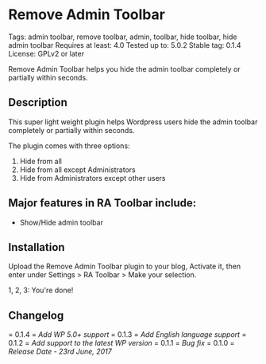 # Remove Admin Toolbar #

Tags: admin toolbar, remove toolbar, admin, toolbar, hide toolbar, hide admin toolbar
Requires at least: 4.0
Tested up to: 5.0.2
Stable tag: 0.1.4
License: GPLv2 or later

Remove Admin Toolbar helps you hide the admin toolbar completely or partially within seconds.


## Description ##

This super light weight plugin helps Wordpress users hide the admin toolbar completely or partially within seconds. 

The plugin comes with three options:
1. Hide from all
2. Hide from all except Administrators
3. Hide from Administrators except other users


## Major features in RA Toolbar include: ##

* Show/Hide admin toolbar

## Installation ##

Upload the Remove Admin Toolbar plugin to your blog, Activate it, then enter under Settings > RA Toolbar > Make your selection.

1, 2, 3: You're done!

## Changelog ##

= 0.1.4 =
*Add WP 5.0+ support*
= 0.1.3 =
*Add English language support*
= 0.1.2 =
*Add support to the latest WP version*
= 0.1.1 =
*Bug fix*
= 0.1.0 =
*Release Date - 23rd June, 2017*